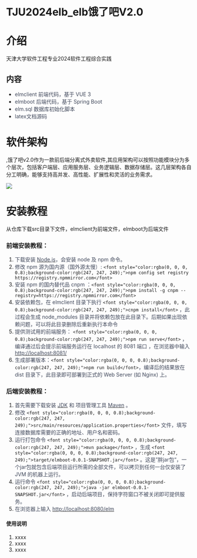# 
# TJU2024elb_elb饿了吧V2.0
# 介绍
天津大学软件工程专业2024软件工程综合实践

## 内容
+ <font style="color:rgb(64, 72, 91);">elmclient 前端代码，基于 VUE 3</font>
+ <font style="color:rgb(64, 72, 91);">elmboot 后端代码，基于 Spring Boot</font>
+ <font style="color:rgb(64, 72, 91);">elm.sql 数据库初始化脚本</font>
+ <font style="color:rgb(64, 72, 91);">latex文档源码</font>



# 软件架构
,饿了吧v2.0作为一款前后端分离式外卖软件,其应用架构可以按照功能模块分为多个层次，包括客户端层、应用服务层、业务逻辑层、数据存储层。这几层架构各自分工明确，能够支持高并发、高性能、扩展性和灵活的业务需求。

![](https://cdn.nlark.com/yuque/0/2024/png/42875579/1726146291199-3db7e55b-6403-43be-a5cf-3b11ccbb700d.png)



# 安装教程
从仓库下载src目录下文件，elmclient为前端文件，elmboot为后端文件

### 前端安装教程：
1. <font style="color:rgb(64, 72, 91);">下载安装 </font>[<font style="color:rgb(64, 72, 91);">Node.js</font>](https://gitee.com/link?target=https%3A%2F%2Fnodejs.org)<font style="color:rgb(64, 72, 91);">，会安装 node 及 npm 命令。</font>
2. <font style="color:rgb(64, 72, 91);">修改 npm 源为国内源（国外源太慢）: </font>`<font style="color:rgba(0, 0, 0, 0.8);background-color:rgb(247, 247, 249);">npm config set registry https://registry.npmmirror.com</font>`
3. <font style="color:rgb(64, 72, 91);">安装 npm 的国内替代品 cnpm ：</font>`<font style="color:rgba(0, 0, 0, 0.8);background-color:rgb(247, 247, 249);">npm install -g cnpm --registry=https://registry.npmmirror.com</font>`
4. <font style="color:rgb(64, 72, 91);">安装依赖包，在 elmclient 目录下执行 </font>`<font style="color:rgba(0, 0, 0, 0.8);background-color:rgb(247, 247, 249);">cnpm install</font>`<font style="color:rgb(64, 72, 91);"> ，此过程会生成 node_modules 目录并将依赖包放在此目录下。后期如果出现依赖问题，可以将此目录删除后重新执行本命令</font>
5. <font style="color:rgb(64, 72, 91);">提供测试用的前端服务： </font>`<font style="color:rgba(0, 0, 0, 0.8);background-color:rgb(247, 247, 249);">npm run serve</font>`<font style="color:rgb(64, 72, 91);"> ，编译通过后会提示前端服务运行在 localhost 的 8081 端口 ，在浏览器中输入 </font>[<font style="color:rgb(64, 72, 91);">http://localhost:8081/</font>](https://gitee.com/link?target=http%3A%2F%2Flocalhost%3A8081%2F)
6. <font style="color:rgb(64, 72, 91);">生成部署版本：</font>`<font style="color:rgba(0, 0, 0, 0.8);background-color:rgb(247, 247, 249);">npm run build</font>`<font style="color:rgb(64, 72, 91);">，编译后的结果放在 dist 目录下，此目录即可部署到正式的 Web Server (如 Nginx) 上。</font>

### 后端安装教程：
1. <font style="color:rgb(64, 72, 91);">首先需要下载安装 </font>[<font style="color:rgb(64, 72, 91);">JDK</font>](https://gitee.com/link?target=https%3A%2F%2Fwww.oracle.com%2Fcn%2Fjava%2Ftechnologies%2Fdownloads%2F)<font style="color:rgb(64, 72, 91);"> 和 项目管理工具 </font>[<font style="color:rgb(64, 72, 91);">Maven</font>](https://gitee.com/link?target=https%3A%2F%2Fmaven.apache.org%2F)<font style="color:rgb(64, 72, 91);"> 。</font>
2. <font style="color:rgb(64, 72, 91);">修改 </font>`<font style="color:rgba(0, 0, 0, 0.8);background-color:rgb(247, 247, 249);">src/main/resources/application.properties</font>`<font style="color:rgb(64, 72, 91);"> 文件，填写连接数据库需要的正确的地址、用户名和密码。</font>
3. <font style="color:rgb(64, 72, 91);">运行打包命令 </font>`<font style="color:rgba(0, 0, 0, 0.8);background-color:rgb(247, 247, 249);">mvn package</font>`<font style="color:rgb(64, 72, 91);"> ，生成 </font>`<font style="color:rgba(0, 0, 0, 0.8);background-color:rgb(247, 247, 249);">target/elmboot-0.0.1-SNAPSHOT.jar</font>`<font style="color:rgb(64, 72, 91);"> 。这是”胖jar包“，一个jar包就包含后端项目运行所需的全部文件，可以拷贝到任何一台仅安装了 JVM 的机器上运行。</font>
4. <font style="color:rgb(64, 72, 91);">运行命令 </font>`<font style="color:rgba(0, 0, 0, 0.8);background-color:rgb(247, 247, 249);">java -jar elmboot-0.0.1-SNAPSHOT.jar</font>`<font style="color:rgb(64, 72, 91);"> ，启动后端项目，保持字符窗口不被关闭即可提供服务。</font>
5. <font style="color:rgb(64, 72, 91);">在浏览器上输入 </font>[<font style="color:rgb(64, 72, 91);">http://localhost:8080/elm</font>](https://gitee.com/link?target=http%3A%2F%2Flocalhost%3A8080%2Felm%2FUserController%2FgetUserByIdByPass%3FuserId%3D11111111111%26password%3D123)

#### 使用说明
1. xxxx
2. xxxx
3. xxxx





#### 
